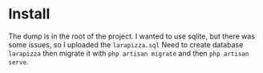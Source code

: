 # Install

The dump is in the root of the project. I wanted to use sqlite, but there was some issues, so I uploaded the `larapizza.sql`
Need to create database `larapizza` then migrate it with `php artisan migrate` and then `php artisan serve`.
